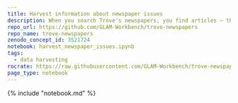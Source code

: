 ```yaml
---
title: Harvest information about newspaper issues
description: When you search Trove's newspapers, you find articles – these articles are grouped by page, and all the pages from a particular date make up an issue. But how do you find out what issues are available? On what dates were newspapers published? This notebook shows how you can get information about issues from the Trove API.
repo_url: https://github.com/GLAM-Workbench/trove-newspapers
repo_name: trove-newspapers
zenodo_concept_id: 3521724
notebook: harvest_newspaper_issues.ipynb
tags:
  - data harvesting
rocrate: https://raw.githubusercontent.com/GLAM-Workbench/trove-newspapers/master/ro-crate-metadata.json
page_type: notebook
---
```


{% include "notebook.md" %}